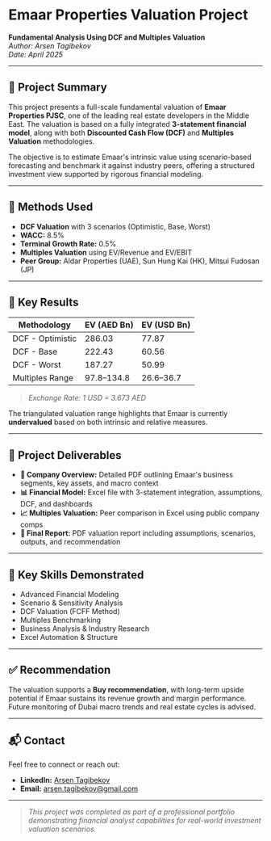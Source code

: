 
# Emaar Properties Valuation Project

**Fundamental Analysis Using DCF and Multiples Valuation**  
*Author: Arsen Tagibekov*  
*Date: April 2025*

---

## 📌 Project Summary
This project presents a full-scale fundamental valuation of **Emaar Properties PJSC**, one of the leading real estate developers in the Middle East. The valuation is based on a fully integrated **3-statement financial model**, along with both **Discounted Cash Flow (DCF)** and **Multiples Valuation** methodologies. 

The objective is to estimate Emaar's intrinsic value using scenario-based forecasting and benchmark it against industry peers, offering a structured investment view supported by rigorous financial modeling.

---

## 🧮 Methods Used
- **DCF Valuation** with 3 scenarios (Optimistic, Base, Worst)
- **WACC:** 8.5%
- **Terminal Growth Rate:** 0.5%
- **Multiples Valuation** using EV/Revenue and EV/EBIT
- **Peer Group:** Aldar Properties (UAE), Sun Hung Kai (HK), Mitsui Fudosan (JP)

---

## 🧾 Key Results
| Methodology    | EV (AED Bn) | EV (USD Bn) |
|----------------|-------------|-------------|
| DCF - Optimistic | 286.03      | 77.87       |
| DCF - Base       | 222.43      | 60.56       |
| DCF - Worst      | 187.27      | 50.99       |
| Multiples Range  | 97.8–134.8  | 26.6–36.7   |

> *Exchange Rate: 1 USD = 3.673 AED*

The triangulated valuation range highlights that Emaar is currently **undervalued** based on both intrinsic and relative measures.

---

## 📂 Project Deliverables
- **📄 Company Overview:** Detailed PDF outlining Emaar's business segments, key assets, and macro context
- **📊 Financial Model:** Excel file with 3-statement integration, assumptions, DCF, and dashboards
- **📈 Multiples Valuation:** Peer comparison in Excel using public company comps
- **📘 Final Report:** PDF valuation report including assumptions, scenarios, outputs, and recommendation

---

## 🎯 Key Skills Demonstrated
- Advanced Financial Modeling
- Scenario & Sensitivity Analysis
- DCF Valuation (FCFF Method)
- Multiples Benchmarking
- Business Analysis & Industry Research
- Excel Automation & Structure

---

## ✅ Recommendation
The valuation supports a **Buy recommendation**, with long-term upside potential if Emaar sustains its revenue growth and margin performance. Future monitoring of Dubai macro trends and real estate cycles is advised.

---

## 📬 Contact
Feel free to connect or reach out:
- **LinkedIn:** [Arsen Tagibekov](https://www.linkedin.com/in/arsen-tagibekov/)
- **Email:** [arsen.tagibekov@gmail.com](mailto:arsen.tagibekov@gmail.com)

---

> *This project was completed as part of a professional portfolio demonstrating financial analyst capabilities for real-world investment valuation scenarios.*
